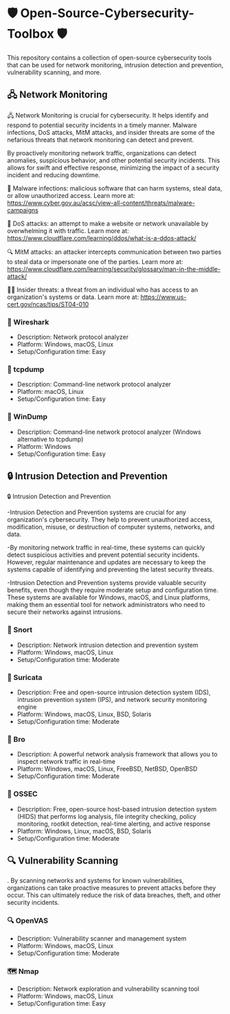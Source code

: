 # 🛡️ Open-Source-Cybersecurity-Toolbox 🛡️

This repository contains a collection of open-source cybersecurity tools that can be used for network monitoring, intrusion detection and prevention, vulnerability scanning, and more.

## 🖧 Network Monitoring

🖧 Network Monitoring is crucial for cybersecurity. It helps identify and respond to potential security incidents in a timely manner. Malware infections, DoS attacks, MitM attacks, and insider threats are some of the nefarious threats that network monitoring can detect and prevent.

By proactively monitoring network traffic, organizations can detect anomalies, suspicious behavior, and other potential security incidents. This allows for swift and effective response, minimizing the impact of a security incident and reducing downtime.

🦠 Malware infections: malicious software that can harm systems, steal data, or allow unauthorized access. Learn more at: https://www.cyber.gov.au/acsc/view-all-content/threats/malware-campaigns

🚫 DoS attacks: an attempt to make a website or network unavailable by overwhelming it with traffic. Learn more at: https://www.cloudflare.com/learning/ddos/what-is-a-ddos-attack/

🔍 MitM attacks: an attacker intercepts communication between two parties to steal data or impersonate one of the parties. Learn more at: https://www.cloudflare.com/learning/security/glossary/man-in-the-middle-attack/

🕵️‍♂️ Insider threats: a threat from an individual who has access to an organization's systems or data. Learn more at: https://www.us-cert.gov/ncas/tips/ST04-010


### 🐉 Wireshark
- Description: Network protocol analyzer
- Platform: Windows, macOS, Linux
- Setup/Configuration time: Easy

### 🐲 tcpdump
- Description: Command-line network protocol analyzer
- Platform: macOS, Linux
- Setup/Configuration time: Easy

### 🐊 WinDump
- Description: Command-line network protocol analyzer (Windows alternative to tcpdump)
- Platform: Windows
- Setup/Configuration time: Easy



## 🔒 Intrusion Detection and Prevention


🔒 Intrusion Detection and Prevention

-Intrusion Detection and Prevention systems are crucial for any organization's cybersecurity. They help to prevent unauthorized access, modification, misuse, or destruction of computer systems, networks, and data.

-By monitoring network traffic in real-time, these systems can quickly detect suspicious activities and prevent potential security incidents. However, regular maintenance and updates are necessary to keep the systems capable of identifying and preventing the latest security threats.

-Intrusion Detection and Prevention systems provide valuable security benefits, even though they require moderate setup and configuration time. These systems are available for Windows, macOS, and Linux platforms, making them an essential tool for network administrators who need to secure their networks against intrusions.


### 🐺 Snort
- Description: Network intrusion detection and prevention system
- Platform: Windows, macOS, Linux
- Setup/Configuration time: Moderate

### 🐆 Suricata
- Description: Free and open-source intrusion detection system (IDS), intrusion prevention system (IPS), and network security monitoring engine
- Platform: Windows, macOS, Linux, BSD, Solaris
- Setup/Configuration time: Moderate

### 🦅 Bro
- Description: A powerful network analysis framework that allows you to inspect network traffic in real-time
- Platform: Windows, macOS, Linux, FreeBSD, NetBSD, OpenBSD
- Setup/Configuration time: Moderate

### 🦉 OSSEC
- Description: Free, open-source host-based intrusion detection system (HIDS) that performs log analysis, file integrity checking, policy monitoring, rootkit detection, real-time alerting, and active response
- Platform: Windows, Linux, macOS, BSD, Solaris
- Setup/Configuration time: Moderate



## 🔍 Vulnerability Scanning

. By scanning networks and systems for known vulnerabilities, organizations can take proactive measures to prevent attacks before they occur. This can ultimately reduce the risk of data breaches, theft, and other security incidents.
 
 
### 🔍 OpenVAS
- Description: Vulnerability scanner and management system
- Platform: Windows, macOS, Linux
- Setup/Configuration time: Moderate

### 🗺️ Nmap
- Description: Network exploration and vulnerability scanning tool
- Platform: Windows, macOS, Linux
- Setup/Configuration time: Easy
